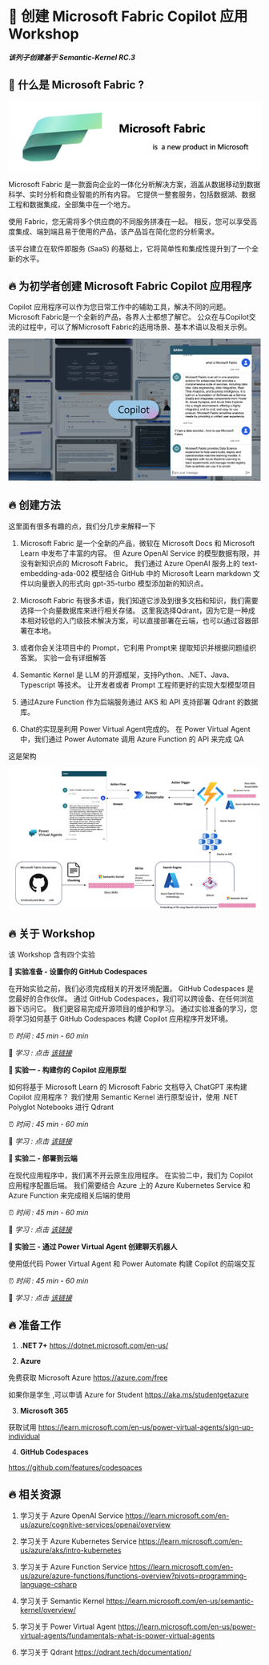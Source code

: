 # **🫵 创建 Microsoft Fabric Copilot 应用 Workshop**

***该列子创建基于 Semantic-Kernel RC.3***

## **📡 什么是 Microsoft Fabric ?**

![Microsoft Fabric](./imgs/intro/fabric.png)

Microsoft Fabric 是一款面向企业的一体化分析解决方案，涵盖从数据移动到数据科学、实时分析和商业智能的所有内容。 它提供一整套服务，包括数据湖、数据工程和数据集成，全部集中在一个地方。

使用 Fabric，您无需将多个供应商的不同服务拼凑在一起。 相反，您可以享受高度集成、端到端且易于使用的产品，该产品旨在简化您的分析需求。

该平台建立在软件即服务 (SaaS) 的基础上，它将简单性和集成性提升到了一个全新的水平。


## **🔥 为初学者创建 Microsoft Fabric Copilot 应用程序**

Copilot 应用程序可以作为您日常工作中的辅助工具，解决不同的问题。 Microsoft Fabric是一个全新的产品，各界人士都想了解它。 公众在与Copilot交流的过程中，可以了解Microsoft Fabric的适用场景、基本术语以及相关示例。

![copilot](./imgs/intro/copilot.png)


## **🔥 创建方法**

这里面有很多有趣的点，我们分几步来解释一下

1. Microsoft Fabric 是一个全新的产品，微软在 Microsoft Docs 和 Microsoft Learn 中发布了丰富的内容。 但 Azure OpenAI Service 的模型数据有限，并没有新知识点的 Microsoft Fabric。 我们通过 Azure OpenAI 服务上的 text-embedding-ada-002 模型结合 GitHub 中的 Microsoft Learn markdown 文件以向量嵌入的形式向 gpt-35-turbo 模型添加新的知识点。

2. Microsoft Fabric 有很多术语，我们知道它涉及到很多文档和知识，我们需要选择一个向量数据库来进行相关存储。 这里我选择Qdrant，因为它是一种成本相对较低的入门级技术解决方案，可以直接部署在云端，也可以通过容器部署在本地。

3. 或者你会关注项目中的 Prompt，它利用 Prompt来 提取知识并根据问题组织答案。 实验一会有详细解答

4. Semantic Kernel 是 LLM 的开源框架，支持Python、.NET、Java、Typescript 等技术。 让开发者或者 Prompt 工程师更好的实现大型模型项目

5. 通过Azure Function 作为后端服务通过 AKS 和 API 支持部署 Qdrant 的数据库。

6. Chat的实现是利用 Power Virtual Agent完成的。 在 Power Virtual Agent 中，我们通过 Power Automate 调用 Azure Function 的 API 来完成 QA

这是架构

![statck](./imgs/intro/stack.png)



## **🔥 关于 Workshop**


该 Workshop 含有四个实验


**🧪 实验准备 - 设置你的 GitHub Codespaces**

在开始实验之前，我们必须完成相关的开发环境配置。 GitHub Codespaces 是您最好的合作伙伴。 通过 GitHub Codespaces，我们可以跨设备、在任何浏览器下访问它。 我们更容易完成开源项目的维护和学习。 通过实验准备的学习，您将学习如何基于 GitHub Codespaces 构建 Copilot 应用程序开发环境。

⏰ *时间 : 45 min - 60 min*

🔗 *学习 : 点击 [该链接](./labs/cn/lab0/README.md)*


**🧪  实验一 - 构建你的 Copilot 应用原型**

如何将基于 Microsoft Learn 的 Microsoft Fabric 文档导入 ChatGPT 来构建 Copilot 应用程序？ 我们使用 Semantic Kernel 进行原型设计，使用 .NET Polyglot Notebooks 进行 Qdrant


⏰ *时间 : 45 min - 60 min*

🔗 *学习 : 点击 [该链接](./labs/cn/lab1/README.md)*


**🧪  实验二 - 部署到云端**

在现代应用程序中，我们离不开云原生应用程序。 在实验二中，我们为 Copilot 应用程序配置后端。 我们需要结合 Azure 上的 Azure Kubernetes Service 和Azure Function 来完成相关后端的使用


⏰ *时间 :  45 min - 60 min*

🔗 *学习 : 点击 [该链接](./labs/cn/lab2/README.md)*



**🧪 实验三 - 通过 Power Virtual Agent 创建聊天机器人**

使用低代码 Power Virtual Agent 和 Power Automate 构建 Copilot 的前端交互


⏰ *时间 :  45 min - 60 min*

🔗 *学习 : 点击 [该链接](./labs/cn/lab3/README.md)*


## **🔥 准备工作**

1. **.NET 7+** https://dotnet.microsoft.com/en-us/
   
2. **Azure** 

免费获取 Microsoft Azure https://azure.com/free 

如果你是学生 ,可以申请 Azure for Student https://aka.ms/studentgetazure 

3. **Microsoft 365**

获取试用 https://learn.microsoft.com/en-us/power-virtual-agents/sign-up-individual

4. **GitHub Codespaces**

https://github.com/features/codespaces

## **🔥 相关资源**

1. 学习关于 Azure OpenAI Service https://learn.microsoft.com/en-us/azure/cognitive-services/openai/overview

2. 学习关于 Azure Kubernetes Service https://learn.microsoft.com/en-us/azure/aks/intro-kubernetes

3. 学习关于 Azure Function Service https://learn.microsoft.com/en-us/azure/azure-functions/functions-overview?pivots=programming-language-csharp


4. 学习关于 Semantic Kernel https://learn.microsoft.com/en-us/semantic-kernel/overview/

5. 学习关于 Power Virtual Agent https://learn.microsoft.com/en-us/power-virtual-agents/fundamentals-what-is-power-virtual-agents

6. 学习关于 Qdrant https://qdrant.tech/documentation/













